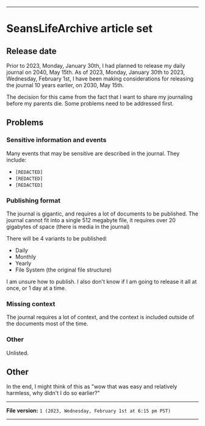 
***

# SeansLifeArchive article set

## Release date

Prior to 2023, Monday, January 30th, I had planned to release my daily journal on 2040, May 15th. As of 2023, Monday, January 30th to 2023, Wednesday, February 1st, I have been making considerations for releasing the journal 10 years earlier, on 2030, May 15th.

The decision for this came from the fact that I want to share my journaling before my parents die. Some problems need to be addressed first.

## Problems

### Sensitive information and events

Many events that may be sensitive are described in the journal. They include:

- `[REDACTED]`
- `[REDACTED]`
- `[REDACTED]`

### Publishing format

The journal is gigantic, and requires a lot of documents to be published. The journal cannot fit into a single 512 megabyte file, it requires over 20 gigabytes of space (there is media in the journal)

There will be 4 variants to be published:

- Daily
- Monthly
- Yearly
- File System (the original file structure)

I am unsure how to publish. I also don't know if I am going to release it all at once, or 1 day at a time.

### Missing context

The journal requires a lot of context, and the context is included outside of the documents most of the time.

### Other

Unlisted.

## Other

In the end, I might think of this as "wow that was easy and relatively harmless, why didn't I do so earlier?"

***

**File version:** `1 (2023, Wednesday, February 1st at 6:15 pm PST)`

***
